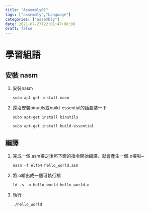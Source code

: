 ```yaml
---
title: "Assembly01"
tags: ["assembly","Language"]
categories: ["assembly"]
date: 2021-07-27T22:01:47+08:00
draft: false
---
```

# 學習組語
## 安裝 nasm
1.  安裝nasm
    ```
    sudo apt-get install nasm
    ```
2. 還沒安裝binutils或build-essential的話要裝一下
    ```
    subo apt-get install binutils
    ```
    ```
    subo apt-get install build-essential
    ```

## 編譯

1. 完成一個.asm檔之後照下面的指令開始編譯，就會產生一個.o檔啦~
    ```
    nasm -f elf64 hello_world.asm
    ```
2. 將.o輸出成一個可執行檔
    ```
    ld -s -o hello_world hello_world.o
    ```
3. 執行
    ```
    ./hello_world
    ```